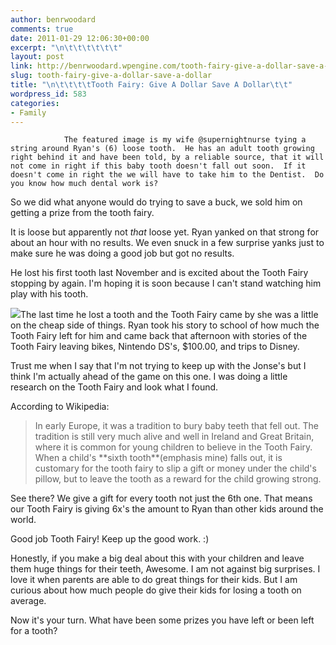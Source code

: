 ```yaml
---
author: benrwoodard
comments: true
date: 2011-01-29 12:06:30+00:00
excerpt: "\n\t\t\t\t\t\t"
layout: post
link: http://benrwoodard.wpengine.com/tooth-fairy-give-a-dollar-save-a-dollar/
slug: tooth-fairy-give-a-dollar-save-a-dollar
title: "\n\t\t\t\tTooth Fairy: Give A Dollar Save A Dollar\t\t"
wordpress_id: 583
categories:
- Family
---
```



				The featured image is my wife @supernightnurse tying a string around Ryan's (6) loose tooth.  He has an adult tooth growing right behind it and have been told, by a reliable source, that it will not come in right if this baby tooth doesn't fall out soon.  If it doesn't come in right the we will have to take him to the Dentist.  Do you know how much dental work is?

So we did what anyone would do trying to save a buck, we sold him on getting a prize from the tooth fairy.

It is loose but apparently not _that_ loose yet.  Ryan yanked on that strong for about an hour with no results.  We even snuck in a few surprise yanks just to make sure he was doing a good job but got no results.
<!-- more -->

He lost his first tooth last November and is excited about the Tooth Fairy stopping by again.  I'm hoping it is soon because I can't stand watching him play with his tooth.

[![](http://benrwoodard.com/wp-content/uploads/2011/01/tooth_fairy_ideas-300x235.jpg)](http://benrwoodard.com/wp-content/uploads/2011/01/tooth_fairy_ideas.jpg)The last time he lost a tooth and the Tooth Fairy came by she was a little on the cheap side of things.  Ryan took his story to school of how much the Tooth Fairy left for him and came back that afternoon with stories of the Tooth Fairy leaving bikes, Nintendo DS's, $100.00, and trips to Disney.

Trust me when I say that I'm not trying to keep up with the Jonse's but I think I'm actually ahead of the game on this one.  I was doing a little research on the Tooth Fairy and look what I found.

According to Wikipedia:


<blockquote>In early Europe, it was a tradition to bury baby teeth that fell out. The tradition is still very much alive and well in Ireland and Great Britain, where it is common for young children to believe in the Tooth Fairy. When a child's **sixth tooth**(emphasis mine) falls out, it is customary for the tooth fairy to slip a gift or money under the child's pillow, but to leave the tooth as a reward for the child growing strong.</blockquote>


See there?  We give a gift for every tooth not just the 6th one.  That means our Tooth Fairy is giving 6x's the amount to Ryan than other kids around the world.

Good job Tooth Fairy!  Keep up the good work. :)

Honestly, if you make a big deal about this with your children and leave them huge things for their teeth, Awesome.  I am not against big surprises.  I love it when parents are able to do great things for their kids.  But I am curious about how much people do give their kids for losing a tooth on average.

Now it's your turn.  What have been some prizes you have left or been left for a tooth?		

